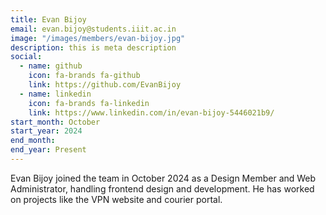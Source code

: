 ```yaml
---
title: Evan Bijoy
email: evan.bijoy@students.iiit.ac.in
image: "/images/members/evan-bijoy.jpg"
description: this is meta description
social:
  - name: github
    icon: fa-brands fa-github
    link: https://github.com/EvanBijoy
  - name: linkedin
    icon: fa-brands fa-linkedin
    link: https://www.linkedin.com/in/evan-bijoy-5446021b9/
start_month: October
start_year: 2024
end_month:
end_year: Present
---
```


Evan Bijoy joined the team in October 2024 as a Design Member and Web Administrator, handling frontend design and development. He has worked on projects like the VPN website and courier portal.